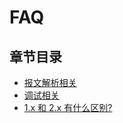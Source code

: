 # FAQ

## 章节目录

- [报文解析相关](src/v1/jt-808/guide/FAQ/package-parsing.md)
- [调试相关](src/v1/jt-808/guide/FAQ/debug.md)
- [1.x 和 2.x 有什么区别?](./what-is-the-difference-between-v1-and-v2.md)

